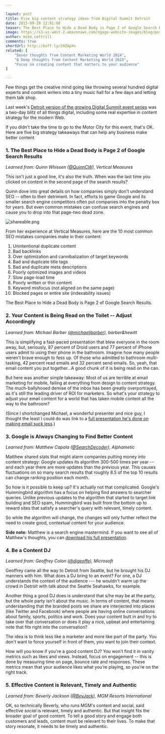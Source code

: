 ```yaml
---

layout: post
title: Five big content strategy ideas from Digital Summit Detroit 
date: 2015-09-28 12:01:00
teaser: The Best Place to Hide a Dead Body is Page 2 of Google Search Results.
image: https://s3-us-west-2.amazonaws.com/ngage-website-images/blog/post-images/digital-summit-detroit.jpg
author: mike_cottrill
comments: true
shortUrl: http://buff.ly/20ZApXn
related: [
    "Seven thoughts from Content Marketing World 2014",
    "8 Deep thoughts from Content Marketing World 2015",
    "Focus on creating content that matters to your audience"
]

---
```

Few things get the creative mind going like throwing several hundred digital experts and content writers into a tiny music hall for a few days and letting them talk shop. 

Last week's <a href="http://digitalsummitdetroit.com" target="_blank">Detroit version of the growing Digital Summit event series</a> was a two-day blitz of all things digital, including some real expertise in content strategy for the modern Web. 

If you didn't take the time to go to the Motor City for this event, that's OK. Here are five big strategy takeaways that can help any business make better content. 

### 1. The Best Place to Hide a Dead Body is Page 2 of Google Search Results
*Learned from: Quinn Whissen (<a href="https://twitter.com/QuinnCW" target="_blank">@QuinnCW</a>), Vertical Measures* 

This isn't just a good line, it's also the truth. When was the last time you clicked on content in the second page of the search results? 

Quinn dove into great details on how companies simply don't understand SEO -- often to their detriment. In fact, efforts to game Google and its smaller search engine competitors often put companies into the penalty box for years. But even common mistakes can confuse search engines and cause you to drop into that page-two dead zone. 

![shareable.png](https://ucarecdn.com/75a5ef94-08ca-461b-8ab5-7b06c9ec0b9d/)

From her experience at Vertical Measures, here are the 10 most common SEO mistakes companies make in their content: 

1. Unintentional duplicate content
2. Bad backlinks
3. Over optimization and cannibalization of target keywords 
4. Bad and duplicate title tags 
5. Bad and duplicate meta descriptions 
6. Poorly optimized images and videos 
7. Slow page-load time 
8. Poorly written or thin content 
9. Keyword misfocus (not aligned on the same page) 
10. Blocked pages or entire site (indexability issues) 

<span><a class="tweet-quote">The Best Place to Hide a Dead Body is Page 2 of Google Search Results.</a></span>

### 2. Your Content is Being Read on the Toilet -- Adjust Accordingly
*Learned from: Michael Barber (<a href="https://twitter.com/michaeljbarber" target="_blank">@michaeljbarber</a>), barber&hewitt* 

This is simplifying a fast-paced presentation that blew everyone in the room away, but, seriously, 87 percent of Droid users and 77 percent of iPhone users admit to using their phone in the bathroom. Imagine how many people weren't brave enough to fess up. Of those who admitted to bathroom multi-tasking, 42 percent read emails and 32 percent send emails. So, yeah, that email content you put together...A good chunk of it is being read on the can.

But here was another simple takeaway: Most of us are terrible at email marketing for mobile, failing at everything from design to content strategy. The much-ballyhooed demise of the inbox has been greatly overportrayed, as it's still the leading driver of ROI for marketers. So what's your strategy to adjust your email content for a world that has taken mobile content all the way to the bathroom? 

(Since I shortchanged Michael, a wonderful presenter and nice guy, I thought the least I could do was link to a <a href="http://www.slideshare.net/michaeljbarber/make-email-suck-less-2015-digital-summit-phoenix" target="_blank">full presentation he's done on making email suck less</a>.) 

### 3. Google is Always Changing to Find Better Content
*Learned from: Matthew Capala (<a href="https://twitter.com/SearchDecoder" target="_blank">@SearchDecoder</a>), Alphametic* 

Matthew shared stats that might alarm companies putting money into content strategy: Google updates its algorithm 300-500 times per year -- and each year there are more updates than the previous year. This causes fluctuations on so many search results that roughly 8.5 of the top 10 results can change ranking position each month. 

So how is it possible to keep up? It's actually not that complicated. Google's Hummingbird algorithm has a focus on helping find answers to searcher queries. Unlike previous updates to the algorithm that started to target link building and SEO spam, Hummingbird was built from the bottom up to reward sites that satisfy a searcher's query with relevant, timely content. 

So while the algorithm will change, the changes will only further reflect the need to create good, contextual content for your audience. 

**Side note:** Matthew is a search engine mastermind. If you want to see all of Matthew's thoughts, you can <a href="http://SearchDecoder.com/google-changes-2015" target="_blank">download his full presentation</a>. 

### 4. Be a Content DJ
*Learned from: Geoffrey Colon (<a href="https://twitter.com/djgeoffe" target="_blank">@djgeoffe</a>), Microsoft* 

Geoffrey came all the way to Detroit from Seattle, but he brought his DJ manners with him. What does a DJ bring to an event? For one, a DJ understands the context of the audience --- he wouldn't warm up the crowd in Detroit with talk about the Seattle Seahawks, for example. 

Another thing a good DJ does is understand that s/he may be at the party, but the whole party isn't about the music. In terms of content, that means understanding that the branded posts we share are interjected into places (like Twitter and Facebook) where people are having online conversations about family, sports, politics and work. Does your content butt in and try to take over that conversation or does it play a nice, upbeat and entertaining note that fits right into the conversation? 

<a class="tweet-quote">The idea is to think less like a marketer and more like part of the party.</a>  You don't want to force yourself in front of them, you want to join their context. 

How will you know if you're a good content DJ? You won't find it in vanity metrics such as likes and views. Instead, focus on engagement -- this is done by measuring time on page, bounce rate and responses. These metrics mean that your audience likes what you're playing, so you're on the right track.

### 5. Effective Content is Relevant, Timely and Authentic
*Learned from: Beverly Jackson (<a href="https://twitter.com/BevJack" target="_blank">@BevJack</a>), MGM Resorts International* 

OK, so technically Beverly, who runs MGM's content and social, said effective *social* is relevant, timely and authentic. But that insight fits the broader goal of good content. To tell a good story and engage both customers and leads, content must be relevant to their lives. To make that story resonate, it needs to be timely and authentic. 
